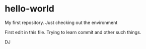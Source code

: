 # hello-world
My first repository. Just checking out the environment

First edit in this file. Trying to learn commit and other such things.

DJ 

